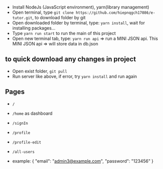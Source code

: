 
* Install NodeJs (JavaScript environment), yarn(library management)
* Open terminal, type ```git clone https://github.com/hiepnqgch17086/e-tutor.git```, to download folder by git
* Open downloaded folder by terminal, type: `yarn install`, wait for installing packages...
* Type `yarn run start` to run the main of this project
* Open new terminal tab, type: `yarn run api` => run a MINI JSON api. This MINI JSON api => will store data in db.json
## to quick download any changes in project
* Open exist folder, ```git pull```
* Run server like above, if error, try ```yarn install``` and run again

## Pages
* ```/```
* ```/home``` as dashboard

* ```/signIn```
* ```/profile```
* ```/profile-edit```
* ```/all-users```
* example: {
	"email": "admin3@example.com",
	"password": "123456"
}
